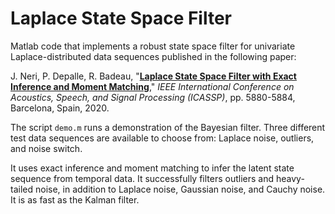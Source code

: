 # Laplace State Space Filter

Matlab code that implements a robust state space filter for univariate Laplace-distributed data sequences published in the following paper:

J. Neri, P. Depalle, R. Badeau, "<a href="https://ieeexplore.ieee.org/document/9053185" target="_blank">**Laplace State Space Filter with Exact Inference and Moment Matching**</a>," *IEEE International Conference on Acoustics, Speech, and Signal Processing (ICASSP)*, pp. 5880-5884, Barcelona, Spain, 2020.

The script `demo.m` runs a demonstration of the Bayesian filter. Three different test data sequences are available to choose from: Laplace noise, outliers, and noise switch.

It uses exact inference and moment matching to infer the latent state sequence from temporal data. It successfully filters outliers and heavy-tailed noise, in addition to Laplace noise, Gaussian noise, and Cauchy noise. It is as fast as the Kalman filter.
